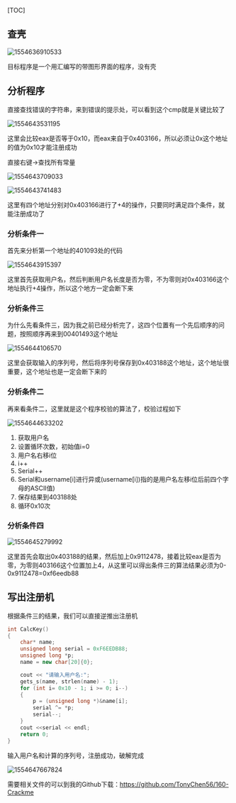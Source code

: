 [TOC]

## 查壳

![1554636910533](assets/1554636910533.png)

目标程序是一个用汇编写的带图形界面的程序，没有壳

## 分析程序

直接查找错误的字符串，来到错误的提示处，可以看到这个cmp就是关键比较了

![1554643531195](assets/1554643531195.png)

这里会比较eax是否等于0x10，而eax来自于0x403166，所以必须让0x这个地址的值为0x10才能注册成功

直接右键->查找所有常量

![1554643709033](assets/1554643709033.png)

![1554643741483](assets/1554643741483.png)

这里有四个地址分别对0x403166进行了+4的操作，只要同时满足四个条件，就能注册成功了

### 分析条件一

首先来分析第一个地址的401093处的代码

![1554643915397](assets/1554643915397.png)

这里首先获取用户名，然后判断用户名长度是否为零，不为零则对0x403166这个地址执行+4操作，所以这个地方一定会断下来

### 分析条件三

为什么先看条件三，因为我之前已经分析完了，这四个位置有一个先后顺序的问题，按照顺序再来到00401493这个地址 

![1554644106570](assets/1554644106570.png)

这里会获取输入的序列号，然后将序列号保存到0x403188这个地址，这个地址很重要，这个地址也是一定会断下来的

### 分析条件二

再来看条件二，这里就是这个程序校验的算法了，校验过程如下

![1554644633202](assets/1554644633202.png)

1. 获取用户名
2. 设置循环次数，初始值i=0
3. 用户名右移i位
4. i++
5. Serial++
6. Serial和username[i]进行异或(username[i])指的是用户名左移i位后前四个字母的ASCII值)
7. 保存结果到403188处
8. 循环0x10次

### 分析条件四

![1554645279992](assets/1554645279992.png)

这里首先会取出0x403188的结果，然后加上0x9112478，接着比较eax是否为零，为零则403166这个位置加上4，从这里可以得出条件三的算法结果必须为0-0x9112478=0xf6eedb88

## 写出注册机

根据条件三的结果，我们可以直接逆推出注册机

```c++
int CalcKey()
{
	char* name;
	unsigned long serial = 0xF6EEDB88;
	unsigned long *p;
	name = new char[20]{0};

	cout << "请输入用户名:";
	gets_s(name, strlen(name) - 1);
	for (int i= 0x10 - 1; i >= 0; i--)
	{
		p = (unsigned long *)&name[i];
		serial ^= *p;
		serial--;
	}
	cout <<serial << endl;
	return 0;
}
```

输入用户名和计算的序列号，注册成功，破解完成

![1554647667824](assets/1554647667824.png)

需要相关文件的可以到我的Github下载：https://github.com/TonyChen56/160-Crackme